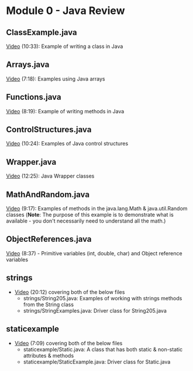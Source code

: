 # Module 0 - Java Review

## ClassExample.java

[Video](https://youtu.be/WVZ6o1xoBoE) (10:33): Example of writing a class in Java

## Arrays.java

[Video](https://youtu.be/qi6xqrdjEGA) (7:18): Examples using Java arrays

## Functions.java

[Video](https://youtu.be/0WRJgPZQ3Gc) (8:19): Example of writing methods in Java

## ControlStructures.java

[Video](https://youtu.be/4JEvo2b2k2M) (10:24): Examples of Java control structures

## Wrapper.java

[Video](https://youtu.be/8x-AOGHONII) (12:25): Java Wrapper classes

## MathAndRandom.java

[Video](https://youtu.be/rtYEJ1bWvgU) (9:17): Examples of methods in the java.lang.Math & java.util.Random classes (**Note**: The purpose of this example is to demonstrate what is available - you don't necessarily need to understand all the math.)

## ObjectReferences.java

[Video](https://youtu.be/VwJySWRnHyY) (8:37) - Primitive variables (int, double, char) and Object reference variables

## strings

- [Video](https://youtu.be/Z1nQwa__LvQ) (20:12) covering both of the below files
  - strings/String205.java: Examples of working with strings methods from the String class
  - strings/StringExamples.java: Driver class for String205.java

## staticexample

- [Video](https://youtu.be/zKKmFIC05zc) (7:09) covering both of the below files
  - staticexample/Static.java: A class that has both static & non-static attributes & methods
  - staticexample/StaticExample.java: Driver class for Static.java
